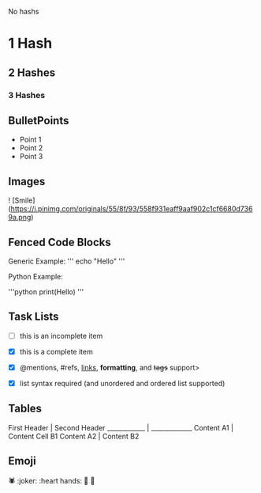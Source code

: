 No hashs
# 1 Hash
## 2 Hashes
### 3 Hashes

## BulletPoints

- Point 1
- Point 2
- Point 3


## Images

! [Smile] (https://i.pinimg.com/originals/55/8f/93/558f931eaff9aaf902c1cf6680d7369a.png)


## Fenced Code Blocks

Generic Example:
'''
echo "Hello"
'''

Python Example:

'''python
print(Hello)
'''


## Task Lists

- [ ] this is an incomplete item
- [x] this is a complete item
- [x] @mentions, #refs, [links](), **formatting**, and <del>tags</del> support>
- [x] list syntax required (and unordered and ordered list supported)


## Tables

First Header | Second Header
____________ | _____________
Content A1 | Content Cell B1
Content A2 | Content B2


## Emoji

:spider:
:joker:
:heart hands:
:taco:
:rose:

